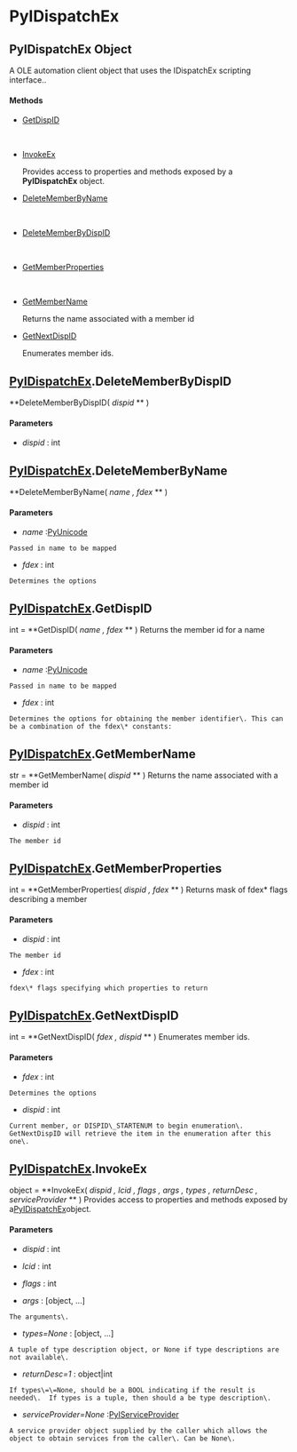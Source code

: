 # PyIDispatchEx

## PyIDispatchEx Object

A OLE automation client object that uses the IDispatchEx scripting interface\.\.

#### Methods


  - [GetDispID](PyIDispatchEx.md#pyidispatchexgetdispid)

    &nbsp;

  - [InvokeEx](PyIDispatchEx.md#pyidispatchexinvokeex)

    Provides access to properties and methods exposed by a **PyIDispatchEx** object\.&nbsp;

  - [DeleteMemberByName](PyIDispatchEx.md#pyidispatchexdeletememberbyname)

    &nbsp;

  - [DeleteMemberByDispID](PyIDispatchEx.md#pyidispatchexdeletememberbydispid)

    &nbsp;

  - [GetMemberProperties](PyIDispatchEx.md#pyidispatchexgetmemberproperties)

    &nbsp;

  - [GetMemberName](PyIDispatchEx.md#pyidispatchexgetmembername)

    Returns the name associated with a member id&nbsp;

  - [GetNextDispID](PyIDispatchEx.md#pyidispatchexgetnextdispid)

    Enumerates member ids\.&nbsp;


## [PyIDispatchEx](#pyidispatchex)\.DeleteMemberByDispID

 **DeleteMemberByDispID\( *dispid* ** \)


#### Parameters


  -  *dispid* : int

    

## [PyIDispatchEx](#pyidispatchex)\.DeleteMemberByName

 **DeleteMemberByName\( *name*  *, fdex* ** \)


#### Parameters


  -  *name* :[PyUnicode](#pyunicode)

    Passed in name to be mapped

  -  *fdex* : int

    Determines the options

## [PyIDispatchEx](#pyidispatchex)\.GetDispID

int \= **GetDispID\( *name*  *, fdex* ** \)
Returns the member id for a name

#### Parameters


  -  *name* :[PyUnicode](#pyunicode)

    Passed in name to be mapped

  -  *fdex* : int

    Determines the options for obtaining the member identifier\. This can be a combination of the fdex\* constants:

## [PyIDispatchEx](#pyidispatchex)\.GetMemberName

str \= **GetMemberName\( *dispid* ** \)
Returns the name associated with a member id

#### Parameters


  -  *dispid* : int

    The member id

## [PyIDispatchEx](#pyidispatchex)\.GetMemberProperties

int \= **GetMemberProperties\( *dispid*  *, fdex* ** \)
Returns mask of fdex\* flags describing a member

#### Parameters


  -  *dispid* : int

    The member id

  -  *fdex* : int

    fdex\* flags specifying which properties to return

## [PyIDispatchEx](#pyidispatchex)\.GetNextDispID

int \= **GetNextDispID\( *fdex*  *, dispid* ** \)
Enumerates member ids\.

#### Parameters


  -  *fdex* : int

    Determines the options

  -  *dispid* : int

    Current member, or DISPID\_STARTENUM to begin enumeration\. GetNextDispID will retrieve the item in the enumeration after this one\.

## [PyIDispatchEx](#pyidispatchex)\.InvokeEx

object \= **InvokeEx\( *dispid*  *, lcid*  *, flags*  *, args*  *, types*  *, returnDesc*  *, serviceProvider* ** \)
Provides access to properties and methods exposed by a[PyIDispatchEx](#pyidispatchex)object\.

#### Parameters


  -  *dispid* : int

    

  -  *lcid* : int

    

  -  *flags* : int

    

  -  *args* : \[object, \.\.\.\]

    The arguments\.

  -  *types\=None* : \[object, \.\.\.\]

    A tuple of type description object, or None if type descriptions are not available\.

  -  *returnDesc\=1* : object|int

    If types\=\=None, should be a BOOL indicating if the result is needed\.  If types is a tuple, then should a be type description\.

  -  *serviceProvider\=None* :[PyIServiceProvider](#pyiserviceprovider)

    A service provider object supplied by the caller which allows the object to obtain services from the caller\. Can be None\.